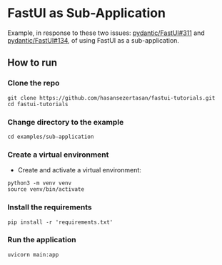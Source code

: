 # FastUI as Sub-Application

Example, in response to these two issues: [pydantic/FastUI#311](https://github.com/pydantic/FastUI/issues/311) and [pydantic/FastUI#134](https://github.com/pydantic/FastUI/issues/134), of using FastUI as a sub-application.

## How to run

### Clone the repo

```shell
git clone https://github.com/hasansezertasan/fastui-tutorials.git
cd fastui-tutorials
```

### Change directory to the example

```shell
cd examples/sub-application
```

### Create a virtual environment

- Create and activate a virtual environment:

```shell
python3 -m venv venv
source venv/bin/activate
```

### Install the requirements

```shell
pip install -r 'requirements.txt'
```

### Run the application

```shell
uvicorn main:app
```
